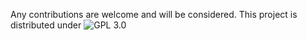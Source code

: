 Any contributions are welcome and will be considered. This project is distributed under ![GPL 3.0](LICENSE)
